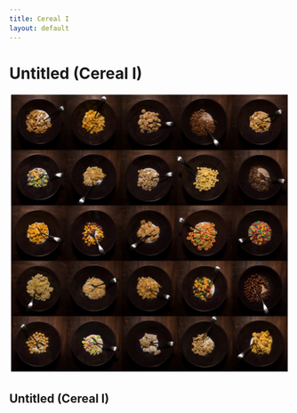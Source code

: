 ```yaml
---
title: Cereal I
layout: default
---
```

<div class="col-md-9 col-md-offset-3">
	<h1>
	Untitled (Cereal I)
	</h1>
	<div class="projects">
		<div class="project-item">
			<a href="img/objects/surreal%20childhood.jpg" data-lightbox="img">
				<img src="img/objects/surreal%20childhood-small.jpg" alt="Bones I">
			</a>
			<h2 class="title">Untitled (Cereal I)</h2>
		</div>
	</div>
</div>
